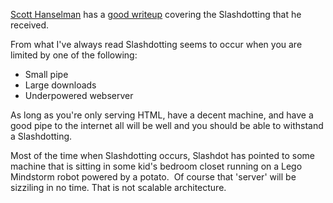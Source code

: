 [Scott Hanselman](http://www.hanselman.com/blog/) has a [good
writeup](http://www.hanselman.com/blog/PermaLink.aspx?guid=f19a277c-8c9d-4af9-bf99-add650288055)
covering the Slashdotting that he received.

From what I've always read Slashdotting seems to occur when you are
limited by one of the following:

-   Small pipe
-   Large downloads
-   Underpowered webserver

As long as you're only serving HTML, have a decent machine, and have a
good pipe to the internet all will be well and you should be able to
withstand a Slashdotting.

Most of the time when Slashdotting occurs, Slashdot has pointed to some
machine that is sitting in some kid's bedroom closet running on a Lego
Mindstorm robot powered by a potato.  Of course that 'server' will be
sizziling in no time. That is not scalable architecture.
